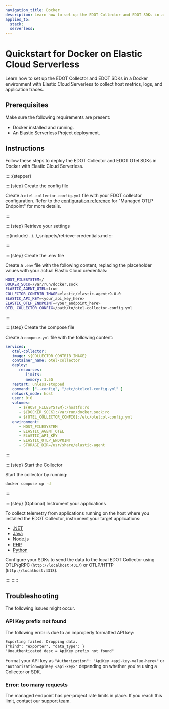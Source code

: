 ```yaml
---
navigation_title: Docker
description: Learn how to set up the EDOT Collector and EDOT SDKs in a Docker environment with Elastic Cloud Serverless to collect host metrics, logs, and application traces.
applies_to:
  stack:
  serverless:
---
```


# Quickstart for Docker on Elastic Cloud Serverless

Learn how to set up the EDOT Collector and EDOT SDKs in a Docker environment with Elastic Cloud Serverless to collect host metrics, logs, and application traces.

## Prerequisites

Make sure the following requirements are present:

- Docker installed and running.
- An Elastic Serverless Project deployment.

## Instructions

Follow these steps to deploy the EDOT Collector and EDOT OTel SDKs in Docker with Elastic Cloud Serverless.

:::::{stepper}

::::{step} Create the config file

Create a `otel-collector-config.yml` file with your EDOT collector configuration. Refer to the [configuration reference](../../edot-collector/config/default-config-standalone.md) for "Managed OTLP Endpoint" for more details.

::::

::::{step}  Retrieve your settings

:::{include} ../../_snippets/retrieve-credentials.md
:::

::::

::::{step} Create the .env file

Create a `.env` file with the following content, replacing the placeholder values with your actual Elastic Cloud credentials:

```bash
HOST_FILESYSTEM=/
DOCKER_SOCK=/var/run/docker.sock
ELASTIC_AGENT_OTEL=true
COLLECTOR_CONTRIB_IMAGE=elastic/elastic-agent:9.0.0
ELASTIC_API_KEY=<your_api_key_here>
ELASTIC_OTLP_ENDPOINT=<your_endpoint_here>
OTEL_COLLECTOR_CONFIG=/path/to/otel-collector-config.yml
```
::::

::::{step} Create the compose file

Create a `compose.yml` file with the following content:

```yaml
services:
   otel-collector:
   image: ${COLLECTOR_CONTRIB_IMAGE}
   container_name: otel-collector
   deploy:
      resources:
         limits:
         memory: 1.5G
   restart: unless-stopped
   command: ["--config", "/etc/otelcol-config.yml" ]
   network_mode: host
   user: 0:0
   volumes:
      - ${HOST_FILESYSTEM}:/hostfs:ro
      - ${DOCKER_SOCK}:/var/run/docker.sock:ro
      - ${OTEL_COLLECTOR_CONFIG}:/etc/otelcol-config.yml
   environment:
      - HOST_FILESYSTEM
      - ELASTIC_AGENT_OTEL
      - ELASTIC_API_KEY
      - ELASTIC_OTLP_ENDPOINT
      - STORAGE_DIR=/usr/share/elastic-agent
```

::::

::::{step}  Start the Collector

Start the collector by running:

```bash
docker compose up -d
```

::::

::::{step} (Optional) Instrument your applications

To collect telemetry from applications running on the host where you installed the EDOT Collector, instrument your target applications:

- [.NET](../../edot-sdks/dotnet/setup)
- [Java](../../edot-sdks/java/setup)
- [Node.js](../../edot-sdks/nodejs/setup)
- [PHP](../../edot-sdks/php/setup)
- [Python](../../edot-sdks/python/setup)

Configure your SDKs to send the data to the local EDOT Collector using OTLP/gRPC (`http://localhost:4317`) or OTLP/HTTP (`http://localhost:4318`).

::::
:::::

## Troubleshooting

The following issues might occur.

### API Key prefix not found

The following error is due to an improperly formatted API key:

```txt
Exporting failed. Dropping data.
{"kind": "exporter", "data_type": }
"Unauthenticated desc = ApiKey prefix not found"
```

Format your API key as `"Authorization": "ApiKey <api-key-value-here>"` or `"Authorization=ApiKey <api-key>"` depending on whether you're using a Collector or SDK.

### Error: too many requests

The managed endpoint has per-project rate limits in place. If you reach this limit, contact our [support team](https://support.elastic.co).
